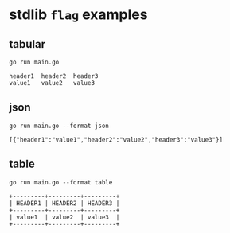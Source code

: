# stdlib `flag` examples

## tabular

`go run main.go`

```text
header1  header2  header3
value1   value2   value3
```

## json

`go run main.go --format json`

```text
[{"header1":"value1","header2":"value2","header3":"value3"}]
```

## table

`go run main.go --format table`

```text
+---------+---------+---------+
| HEADER1 | HEADER2 | HEADER3 |
+---------+---------+---------+
| value1  | value2  | value3  |
+---------+---------+---------+
```